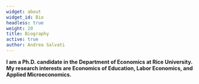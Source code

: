 ```yaml
---
widget: about
widget_id: Bio
headless: true
weight: 20
title: Biography
active: true
author: Andrea Salvati
---
```

**I am a Ph.D. candidate in the Department of Economics at Rice University. My research interests are Economics of Education, Labor Economics, and Applied Microeconomics.**
